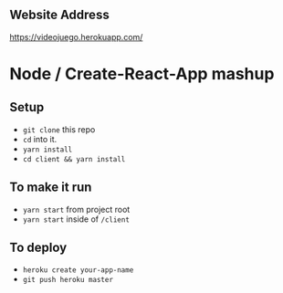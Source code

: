 
## Website Address

https://videojuego.herokuapp.com/


# Node / Create-React-App mashup

## Setup

* `git clone` this repo
* `cd` into it.
* `yarn install`
* `cd client && yarn install`

## To make it run

* `yarn start` from project root
* `yarn start` inside of `/client`

## To deploy

* `heroku create your-app-name`
* `git push heroku master`

